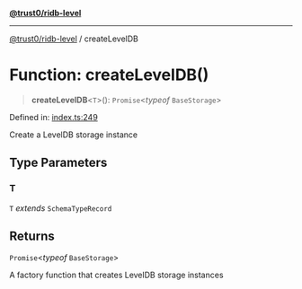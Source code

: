 [**@trust0/ridb-level**](../README.md)

***

[@trust0/ridb-level](../README.md) / createLevelDB

# Function: createLevelDB()

> **createLevelDB**\<`T`\>(): `Promise`\<*typeof* `BaseStorage`\>

Defined in: [index.ts:249](https://github.com/trust0-project/RIDB/blob/dadb7562efa81f891f1f7cc24d5ad8f9fb46af94/packages/ridb-level/src/index.ts#L249)

Create a LevelDB storage instance

## Type Parameters

### T

`T` *extends* `SchemaTypeRecord`

## Returns

`Promise`\<*typeof* `BaseStorage`\>

A factory function that creates LevelDB storage instances
